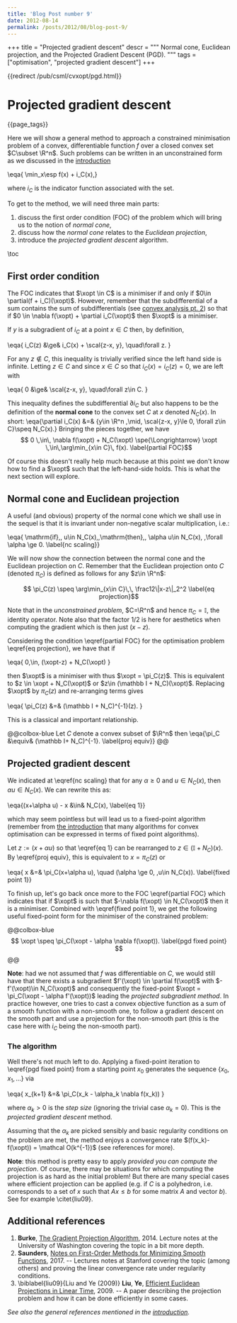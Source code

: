 ```yaml
---
title: 'Blog Post number 9'
date: 2012-08-14
permalink: /posts/2012/08/blog-post-9/
---
```

+++
title = "Projected gradient descent"
descr = """
    Normal cone, Euclidean projection, and the Projected Gradient Descent (PGD).
    """
tags = ["optimisation", "projected gradient descent"]
+++

{{redirect /pub/csml/cvxopt/pgd.html}}

# Projected gradient descent

{{page_tags}}

Here we will show a general method to approach a constrained minimisation problem of a convex, differentiable function $f$ over a closed convex set $C\subset \R^n$.
Such problems can be written in an unconstrained form as we discussed in the [introduction](/posts/2018/09/13-convex-optimisation-intro/)

\eqa{ \min_x\esp f(x) + i_C(x),}

where $i_C$ is the indicator function associated with the set.

To get to the method, we will need three main parts:

1. discuss the first order condition (FOC) of the problem which will bring us to the notion of _normal cone_,
2. discuss how the _normal cone_ relates to the _Euclidean projection_,
3. introduce the _projected gradient descent_ algorithm.

\toc

## First order condition

The FOC indicates that $\xopt \in C$ is a minimiser if and only if $0\in \partial(f + i_C)(\xopt)$.
However, remember that the subdifferential of a sum contains the sum of subdifferentials (see [convex analysis pt. 2](/posts/2018/09/24-convex-optimisation-2/)) so that if $0 \in \nabla f(\xopt) + \partial i_C(\xopt)$ then $\xopt$ is a minimiser.

If $y$ is a subgradient of $i_C$ at a point $x\in C$ then, by definition,

\eqa{
    i_C(z) &\ge& i_C(x) + \scal{z-x, y}, \quad\forall z.
}

For any $z\notin C$, this inequality is trivially verified since the left hand side is infinite.
Letting $z\in C$ and since $x\in C$ so that $i_C(x)=i_C(z)=0$, we are left with

\eqa{
    0 &\ge& \scal{z-x, y}, \quad\forall z\in C.
}

This inequality defines the subdifferential $\partial i_C$ but also happens to be the definition of the **normal cone** to the convex set $C$ at $x$ denoted $N_C(x)$.
In short:
\eqa{\partial i_C(x) &=& \{y\in \R^n \,\mid\, \scal{z-x, y}\le 0, \forall z\in C\}\speq  N_C(x).}
Bringing the pieces together, we have
$$   0 \,\in\, \nabla f(\xopt) + N_C(\xopt) \spe{\Longrightarrow} \xopt \,\in\,\arg\min_{x\in C}\, f(x). \label{partial FOC}$$

Of course this doesn't really help much because at this point we don't know how to find a $\xopt$ such that the left-hand-side holds.
This is what the next section will explore.

## Normal cone and Euclidean projection

A useful (and obvious) property of the normal cone which we shall use in the sequel is that it is invariant under non-negative scalar multiplication, i.e.:

\eqa{ \mathrm{if}\,\, u\in N_C(x)\,\,\mathrm{then}\,\, \alpha u\in N_C(x), \,\forall \alpha \ge 0. \label{nc scaling}}

We will now show the connection between the normal cone and the Euclidean projection on $C$.
Remember that the Euclidean projection onto $C$ (denoted $\pi_C$) is defined as follows for any $z\in \R^n$:

$$   \pi_C(z) \speq \arg\min_{x\in C}\,\, \frac12\|x-z\|_2^2 \label{eq projection}$$

Note that in the _unconstrained problem_, $C=\R^n$ and hence $\pi_C=\mathbb I$, the identity operator.
Note also that the factor $1/2$ is here for aesthetics when computing the gradient which is then just $(x-z)$.

Considering the condition \eqref{partial FOC} for the optimisation problem \eqref{eq projection}, we have that if

\eqa{  0\,\in\, (\xopt-z) + N_C(\xopt) }

then $\xopt$ is a minimiser with thus $\xopt = \pi_C(z)$.
This is equivalent to $z \in \xopt + N_C(\xopt)$ or $z\in (\mathbb I + N_C)(\xopt)$.
Replacing $\xopt$ by $\pi_C(z)$ and re-arranging terms gives

\eqa{  \pi_C(z) &=& (\mathbb I + N_C)^{-1}(z). }

This is a classical and important relationship.

@@colbox-blue
Let $C$ denote a convex subset of $\R^n$ then
\eqa{\pi_C &\equiv& (\mathbb I+ N_C)^{-1}. \label{proj equiv}}
@@

## Projected gradient descent

We indicated at \eqref{nc scaling} that for any $\alpha \ge 0$ and $u\in N_C(x)$, then $\alpha u\in N_C(x)$.
We can rewrite this as:

\eqa{(x+\alpha u) - x &\in& N_C(x), \label{eq 1}}

which may seem pointless but will lead us to a fixed-point algorithm (remember from [the introduction](/posts/2018/09/13-convex-optimisation-intro/) that many algorithms for convex optimisation can be expressed in terms of fixed point algorithms).

Let $z:=(x+\alpha u)$ so that \eqref{eq 1} can be rearranged to $z\in (\mathbb I+N_C)(x)$.
By \eqref{proj equiv}, this is equivalent to $x=\pi_C(z)$ or

\eqa{   x &=& \pi_C(x+\alpha u), \quad (\alpha \ge 0, \,u\in N_C(x)).   \label{fixed point 1}}

To finish up, let's go back once more to the FOC \eqref{partial FOC} which indicates that if $\xopt$ is such that $-\nabla f(\xopt) \in N_C(\xopt)$ then it is a minimiser.
Combined with \eqref{fixed point 1}, we get the following useful fixed-point form for the minimiser of the constrained problem:

@@colbox-blue
$$ \xopt \speq \pi_C(\xopt - \alpha \nabla f(\xopt)). \label{pgd fixed point} $$
@@

**Note**: had we not assumed that $f$ was differentiable on $C$, we would still have that there exists a subgradient $f'(\xopt) \in \partial f(\xopt)$ with $-f'(\xopt)\in N_C(\xopt)$ and consequently the fixed-point $\xopt = \pi_C(\xopt - \alpha f'(\xopt))$ leading the _projected subgradient method_.
In practice however, one tries to cast a convex objective function as a sum of a smooth function with a non-smooth one, to follow a gradient descent on the smooth part and use a projection for the non-smooth part (this is the case here with $i_C$ being the non-smooth part).

### The algorithm

Well there's not much left to do.
Applying a fixed-point iteration to \eqref{pgd fixed point} from a starting point $x_0$ generates the sequence $\{x_0, x_1, \dots\}$ via

\eqa{   x_{k+1} &=& \pi_C(x_k - \alpha_k \nabla f(x_k)) }

where $\alpha_k > 0$ is the _step size_ (ignoring the trivial case $\alpha_k=0$).
This is the _projected gradient descent_ method.

Assuming that the $\alpha_k$ are picked sensibly and basic regularity conditions on the problem are met, the method enjoys a convergence rate
$(f(x_k)-f(\xopt)) = \mathcal O(k^{-1})$ (see references for more).

**Note**: this method is pretty easy to apply _provided you can compute the projection_. Of course, there may be situations for which computing the projection is as hard as the initial problem! But there are many special cases where efficient projection can be applied (e.g. if $C$ is a polyhedron, i.e. corresponds to a set of $x$ such that $Ax\le b$ for some matrix $A$ and vector $b$).
See for example \citet{liu09}.

## Additional references

1. **Burke**, [The Gradient Projection Algorithm](https://sites.math.washington.edu/~burke/crs/408/notes/nlp/gpa.pdf), 2014. Lecture notes at the University of Washington covering the topic in a bit more depth.
1. **Saunders**, [Notes on First-Order Methods for Minimizing Smooth Functions](https://web.stanford.edu/class/msande318/notes/notes-first-order-smooth.pdf), 2017. -- Lectures notes at Stanford covering the topic (among others) and proving the linear convergence rate under regularity conditions.
1. \biblabel{liu09}{Liu and Ye (2009)} **Liu**, **Ye**, [Efficient Euclidean Projections in Linear Time](https://icml.cc/Conferences/2009/papers/123.pdf), 2009. -- A paper describing the projection problem and how it can be done efficiently in some cases.

*See also the general references mentioned in the [introduction](/posts/2018/09/13-convex-optimisation-intro/).*
